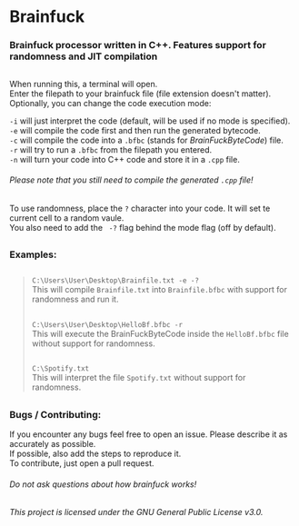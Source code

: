 # **Brainfuck**  
### Brainfuck processor written in C++. Features support for randomness and JIT compilation  
##
When running this, a terminal will open.  
Enter the filepath to your brainfuck file (file extension doesn't matter).  
Optionally, you can change the code execution mode:  

`-i` will just interpret the code (default, will be used if no mode is specified).  
`-e` will compile the code first and then run the generated bytecode.  
`-c` will compile the code into a `.bfbc` (stands for *BrainFuckByteCode*) file.  
`-r` will try to run a `.bfbc` from the filepath you entered.  
`-n` will turn your code into C++ code and store it in a `.cpp` file.
###### *Please note that you still need to compile the generated `.cpp` file!*
##
To use randomness, place the `?` character into your code. It will set te current cell to a random vaule.  
You also need to add the ` -?` flag behind the mode flag (off by default).
##
### Examples:  
> ##
> `C:\Users\User\Desktop\Brainfile.txt -e -?`  
> This will compile `Brainfile.txt` into `Brainfile.bfbc` with support for randomness and run it.
> ##
> `C:\Users\User\Desktop\HelloBf.bfbc -r`  
> This will execute the BrainFuckByteCode inside the `HelloBf.bfbc` file without support for randomness.
> ##
> `C:\Spotify.txt`  
> This will interpret the file `Spotify.txt` without support for randomness.
> ##  
### Bugs / Contributing:
If you encounter any bugs feel free to open an issue. Please describe it as accurately as possible.  
If possible, also add the steps to reproduce it.  
To contribute, just open a pull request.  
###### *Do not ask questions about how brainfuck works!*  
##  
###### This project is licensed under the GNU General Public License v3.0.
